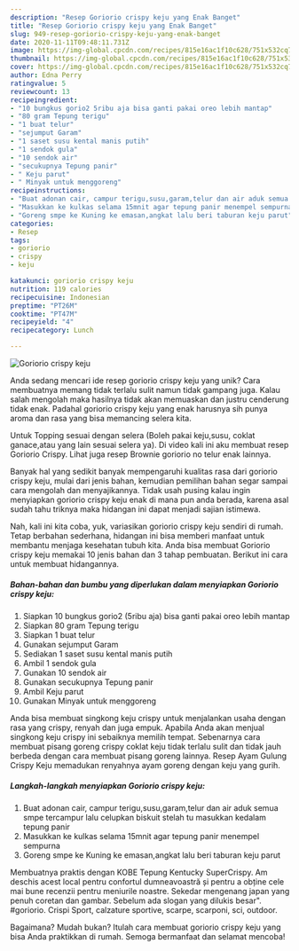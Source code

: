 ```yaml
---
description: "Resep Goriorio crispy keju yang Enak Banget"
title: "Resep Goriorio crispy keju yang Enak Banget"
slug: 949-resep-goriorio-crispy-keju-yang-enak-banget
date: 2020-11-11T09:48:11.731Z
image: https://img-global.cpcdn.com/recipes/815e16ac1f10c628/751x532cq70/goriorio-crispy-keju-foto-resep-utama.jpg
thumbnail: https://img-global.cpcdn.com/recipes/815e16ac1f10c628/751x532cq70/goriorio-crispy-keju-foto-resep-utama.jpg
cover: https://img-global.cpcdn.com/recipes/815e16ac1f10c628/751x532cq70/goriorio-crispy-keju-foto-resep-utama.jpg
author: Edna Perry
ratingvalue: 5
reviewcount: 13
recipeingredient:
- "10 bungkus gorio2 5ribu aja bisa ganti pakai oreo lebih mantap"
- "80 gram Tepung terigu"
- "1 buat telur"
- "sejumput Garam"
- "1 saset susu kental manis putih"
- "1 sendok gula"
- "10 sendok air"
- "secukupnya Tepung panir"
- " Keju parut"
- " Minyak untuk menggoreng"
recipeinstructions:
- "Buat adonan cair, campur terigu,susu,garam,telur dan air aduk semua smpe tercampur lalu celupkan biskuit stelah tu masukkan kedalam tepung panir"
- "Masukkan ke kulkas selama 15mnit agar tepung panir menempel sempurna"
- "Goreng smpe ke Kuning ke emasan,angkat lalu beri taburan keju parut"
categories:
- Resep
tags:
- goriorio
- crispy
- keju

katakunci: goriorio crispy keju 
nutrition: 119 calories
recipecuisine: Indonesian
preptime: "PT26M"
cooktime: "PT47M"
recipeyield: "4"
recipecategory: Lunch

---
```



![Goriorio crispy keju](https://img-global.cpcdn.com/recipes/815e16ac1f10c628/751x532cq70/goriorio-crispy-keju-foto-resep-utama.jpg)

Anda sedang mencari ide resep goriorio crispy keju yang unik? Cara membuatnya memang tidak terlalu sulit namun tidak gampang juga. Kalau salah mengolah maka hasilnya tidak akan memuaskan dan justru cenderung tidak enak. Padahal goriorio crispy keju yang enak harusnya sih punya aroma dan rasa yang bisa memancing selera kita.

Untuk Topping sesuai dengan selera (Boleh pakai keju,susu, coklat ganace,atau yang lain sesuai selera ya). Di video kali ini aku membuat resep Goriorio Crispy. Lihat juga resep Brownie goriorio no telur enak lainnya.

Banyak hal yang sedikit banyak mempengaruhi kualitas rasa dari goriorio crispy keju, mulai dari jenis bahan, kemudian pemilihan bahan segar sampai cara mengolah dan menyajikannya. Tidak usah pusing kalau ingin menyiapkan goriorio crispy keju enak di mana pun anda berada, karena asal sudah tahu triknya maka hidangan ini dapat menjadi sajian istimewa.


Nah, kali ini kita coba, yuk, variasikan goriorio crispy keju sendiri di rumah. Tetap berbahan sederhana, hidangan ini bisa memberi manfaat untuk membantu menjaga kesehatan tubuh kita. Anda bisa membuat Goriorio crispy keju memakai 10 jenis bahan dan 3 tahap pembuatan. Berikut ini cara untuk membuat hidangannya.

<!--inarticleads1-->

##### Bahan-bahan dan bumbu yang diperlukan dalam menyiapkan Goriorio crispy keju:

1. Siapkan 10 bungkus gorio2 (5ribu aja) bisa ganti pakai oreo lebih mantap
1. Siapkan 80 gram Tepung terigu
1. Siapkan 1 buat telur
1. Gunakan sejumput Garam
1. Sediakan 1 saset susu kental manis putih
1. Ambil 1 sendok gula
1. Gunakan 10 sendok air
1. Gunakan secukupnya Tepung panir
1. Ambil  Keju parut
1. Gunakan  Minyak untuk menggoreng


Anda bisa membuat singkong keju crispy untuk menjalankan usaha dengan rasa yang crispy, renyah dan juga empuk. Apabila Anda akan menjual singkong keju crispy ini sebaiknya memilih tempat. Sebenarnya cara membuat pisang goreng crispy coklat keju tidak terlalu sulit dan tidak jauh berbeda dengan cara membuat pisang goreng lainnya. Resep Ayam Gulung Crispy Keju memadukan renyahnya ayam goreng dengan keju yang gurih. 

<!--inarticleads2-->

##### Langkah-langkah menyiapkan Goriorio crispy keju:

1. Buat adonan cair, campur terigu,susu,garam,telur dan air aduk semua smpe tercampur lalu celupkan biskuit stelah tu masukkan kedalam tepung panir
1. Masukkan ke kulkas selama 15mnit agar tepung panir menempel sempurna
1. Goreng smpe ke Kuning ke emasan,angkat lalu beri taburan keju parut


Membuatnya praktis dengan KOBE Tepung Kentucky SuperCrispy. Am deschis acest local pentru confortul dumneavoastră și pentru a obține cele mai bune recenzii pentru meniurile noastre. Sekedar mengenang japan yang penuh coretan dan gambar. Sebelum ada slogan yang dilukis besar&#34;. #goriorio. Crispi Sport, calzature sportive, scarpe, scarponi, sci, outdoor. 

Bagaimana? Mudah bukan? Itulah cara membuat goriorio crispy keju yang bisa Anda praktikkan di rumah. Semoga bermanfaat dan selamat mencoba!
